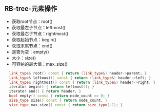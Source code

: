 ## RB-tree-元素操作

- 获取root节点：root()
- 获取最左子节点：leftmost()
- 获取最右子节点：rightmost()
- 获取起始节点：begin()
- 获取末尾节点：end()
- 是否为空：empty()
- 大小：size()
- 可容纳的最大值：max_size()

```c++
  link_type& root() const { return (link_type&) header->parent; }
  link_type& leftmost() const { return (link_type&) header->left; }
  link_type& rightmost() const { return (link_type&) header->right; }
  iterator begin() { return leftmost(); }
  iterator end() { return header; }
  bool empty() const { return node_count == 0; }
  size_type size() const { return node_count; }
  size_type max_size() const { return size_type(-1); }
```

